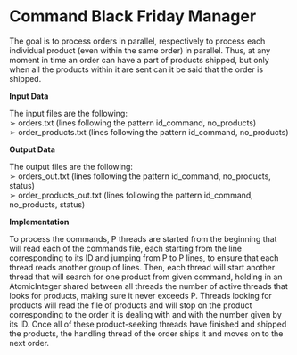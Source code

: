 # Command Black Friday Manager

The goal is to process orders in parallel, respectively to process each individual product (even within the same order) in parallel. Thus, at any moment in time an order can have a part of products shipped, but only when all the products within it are sent can it be said that the order is shipped.

**Input Data**

The input files are the following:
\
➢ orders.txt (lines following the pattern id_command, no_products) 
\
➢ order_products.txt (lines following the pattern id_command, no_products) 

**Output Data**

The output files are the following:
\
➢ orders_out.txt (lines following the pattern id_command, no_products, status) 
\
➢ order_products_out.txt (lines following the pattern id_command, no_products, status)  

**Implementation**

To process the commands, P threads are started from the beginning that will read each of the commands file, each starting from the line corresponding to its ID and jumping from P to P lines, to ensure that each thread reads another group of lines. Then, each thread will start another thread that will search for one product from given command, holding in an AtomicInteger shared between all threads the number of active threads that looks for products, making sure it never exceeds P. Threads looking for products will read the file of products and will stop on the product corresponding to the order it is dealing with and with the number given by its ID. Once all of these product-seeking threads have finished and shipped the products, the handling thread of the order ships it and moves on to the next order.
